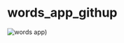 # words_app_githup

![words app]([https://play-lh.googleusercontent.com/l_qhfoBJqLtW-U2c1NqaBKZwWUstrMMXBbM55LyaW82U56Pfhq4BV5iOFkrECvPHrg=w526-h296-rw))
